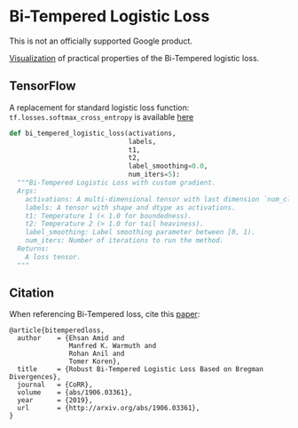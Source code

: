 # Bi-Tempered Logistic Loss

This is not an officially supported Google product.


[Visualization](https://google.github.io/bi-tempered-loss/) of practical properties of the Bi-Tempered logistic loss.

## TensorFlow

A replacement for standard logistic loss function: ```tf.losses.softmax_cross_entropy``` is available [here](https://github.com/google/bi-tempered-loss/blob/master/tensorflow/loss.py#L161)


```python
def bi_tempered_logistic_loss(activations,
                              labels,
                              t1,
                              t2,
                              label_smoothing=0.0,
                              num_iters=5):
  """Bi-Tempered Logistic Loss with custom gradient.
  Args:
    activations: A multi-dimensional tensor with last dimension `num_classes`.
    labels: A tensor with shape and dtype as activations.
    t1: Temperature 1 (< 1.0 for boundedness).
    t2: Temperature 2 (> 1.0 for tail heaviness).
    label_smoothing: Label smoothing parameter between [0, 1).
    num_iters: Number of iterations to run the method.
  Returns:
    A loss tensor.
  """
```


## Citation

When referencing Bi-Tempered loss, cite this [paper](https://arxiv.org/pdf/1906.03361.pdf):


```
@article{bitemperedloss,
  author    = {Ehsan Amid and
               Manfred K. Warmuth and
               Rohan Anil and
               Tomer Koren},
  title     = {Robust Bi-Tempered Logistic Loss Based on Bregman Divergences},
  journal   = {CoRR},
  volume    = {abs/1906.03361},
  year      = {2019},
  url       = {http://arxiv.org/abs/1906.03361},
}
```
